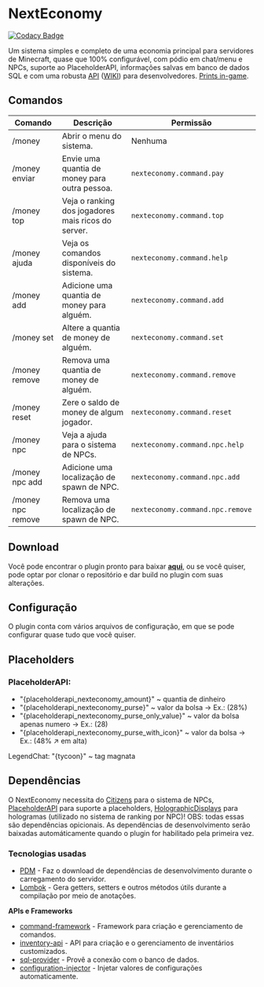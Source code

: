 # NextEconomy

[![Codacy Badge](https://app.codacy.com/project/badge/Grade/41ceccfd3fa241f3a9741f6996f44ccd)](https://www.codacy.com/gh/NextPlugins/NextEconomy/dashboard?utm_source=github.com&amp;utm_medium=referral&amp;utm_content=NextPlugins/NextEconomy&amp;utm_campaign=Badge_Grade)

Um sistema simples e completo de uma economia principal para servidores de Minecraft, quase que 100% configurável, com pódio em chat/menu e NPCs, suporte ao PlaceholderAPI, informações salvas em banco de dados SQL e com uma robusta [API](https://github.com/NextPlugins/NextEconomy/tree/main/src/main/java/com/nextplugins/economy/api) ([WIKI](https://docs.eikefs.xyz/)) para desenvolvedores. [Prints in-game](https://imgur.com/gallery/RHlD6dA).

## Comandos
|Comando         |Descrição                      |Permissão                    |
|----------------|-------------------------------|-----------------------------|
|/money           |Abrir o menu do sistema.|Nenhuma    |
|/money enviar    |Envie uma quantia de money para outra pessoa.|`nexteconomy.command.pay`|
|/money top       |Veja o ranking dos jogadores mais ricos do server.|`nexteconomy.command.top`|
|/money ajuda     |Veja os comandos disponíveis do sistema.|`nexteconomy.command.help`|
|/money add       |Adicione uma quantia de money para alguém.|`nexteconomy.command.add`|
|/money set       |Altere a quantia de money de alguém.|`nexteconomy.command.set`|
|/money remove    |Remova uma quantia de money de alguém.|`nexteconomy.command.remove`|
|/money reset     |Zere o saldo de money de algum jogador.|`nexteconomy.command.reset`|
|/money npc       |Veja a ajuda para o sistema de NPCs.|`nexteconomy.command.npc.help`|
|/money npc add   |Adicione uma localização de spawn de NPC.|`nexteconomy.command.npc.add`|
|/money npc remove|Remova uma localização de spawn de NPC.|`nexteconomy.command.npc.remove`|

## Download

Você pode encontrar o plugin pronto para baixar [**aqui**](https://github.com/NextPlugins/NextEconomy/releases), ou se você quiser, pode optar por clonar o repositório e dar build no plugin com suas alterações.

## Configuração

O plugin conta com vários arquivos de configuração, em que se pode configurar quase tudo que você quiser.

## Placeholders

### PlaceholderAPI: 
-   "{placeholderapi_nexteconomy_amount}" ~ quantia de dinheiro
-   "{placeholderapi_nexteconomy_purse}" ~ valor da bolsa -> Ex.: (28%)
-   "{placeholderapi_nexteconomy_purse_only_value}" ~ valor da bolsa apenas numero -> Ex.: (28)
-   "{placeholderapi_nexteconomy_purse_with_icon}" ~ valor da bolsa -> Ex.: (48% ↗ em alta)

LegendChat: "{tycoon}" ~ tag magnata

## Dependências
O NextEconomy necessita do [Citizens](https://dev.bukkit.org/projects/citizens) para o sistema de NPCs, [PlaceholderAPI](https://www.spigotmc.org/resources/placeholderapi.6245/) para suporte a placeholders, [HolographicDisplays](https://dev.bukkit.org/projects/holographic-displays) para hologramas (utilizado no sistema de ranking por NPC)! OBS: todas essas são dependências opicionais.
As dependências de desenvolvimento serão baixadas automáticamente quando o plugin for habilitado pela primeira vez.

### Tecnologias usadas
-   [PDM](https://github.com/knightzmc/pdm) - Faz o download de dependências de desenvolvimento durante o carregamento do servidor.
-   [Lombok](https://projectlombok.org/) - Gera getters, setters e outros métodos útils durante a compilação por meio de anotações.

**APIs e Frameworks**

-   [command-framework](https://github.com/SaiintBrisson/command-framework) - Framework para criação e gerenciamento de comandos.
-   [inventory-api](https://github.com/HenryFabio/inventory-api) - API para criação e o gerenciamento de inventários customizados.
-   [sql-provider](https://github.com/henryfabio/sql-provider) - Provê a conexão com o banco de dados.
-   [configuration-injector](https://github.com/HenryFabio/configuration-injector) - Injetar valores de configurações automaticamente.

